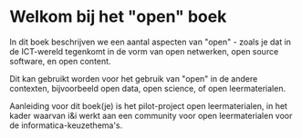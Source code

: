# Welkom bij het "open" boek

In dit boek beschrijven we een aantal aspecten van "open" - zoals je dat in de ICT-wereld tegenkomt in de vorm van open netwerken, open source software, en open content.

Dit kan gebruikt worden voor het gebruik van "open" in de andere contexten, bijvoorbeeld open data, open science, of open leermaterialen.

Aanleiding voor dit boek(je) is het pilot-project open leermaterialen, in het kader waarvan i&i werkt aan een community voor open leermaterialen voor de informatica-keuzethema's.



```{tableofcontents}
```
